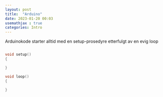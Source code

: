 ```yaml
---
layout: post
title:  "Arduino"
date: 2023-01-20 00:03
usemathjax : true
categories: Intro
---
```


Arduinokode starter alltid med en setup-prosedyre etterfulgt av en evig loop

~~~ c

void setup()
{

}

void loop()
{
 
}

~~~